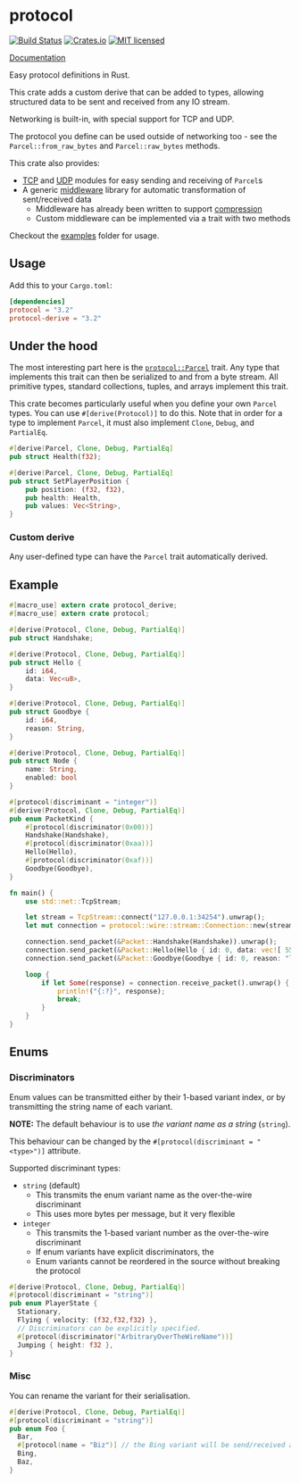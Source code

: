 # protocol

[![Build Status](https://travis-ci.org/dylanmckay/protocol.svg?branch=master)](https://travis-ci.org/dylanmckay/protocol)
[![Crates.io](https://img.shields.io/crates/v/protocol.svg)](https://crates.io/crates/protocol)
[![MIT licensed](https://img.shields.io/badge/license-MIT-blue.svg)](./LICENSE)

[Documentation](https://docs.rs/protocol)

Easy protocol definitions in Rust.

This crate adds a custom derive that can be added to types, allowing
structured data to be sent and received from any IO stream.

Networking is built-in, with special support for TCP and UDP.

The protocol you define can be used outside of networking too - see the `Parcel::from_raw_bytes` and `Parcel::raw_bytes` methods.

This crate also provides:

* [TCP](https://docs.rs/protocol/0.3.4/protocol/wire/stream/index.html) and [UDP](https://docs.rs/protocol/0.3.4/protocol/wire/dgram/index.html) modules for easy sending and receiving of `Parcel`s
* A generic [middleware](https://docs.rs/protocol/0.3.4/protocol/wire/middleware/index.html) library for automatic transformation of sent/received data
  * Middleware has already been written to support [compression](https://docs.rs/protocol/0.3.4/protocol/wire/middleware/compression/index.html)
  * Custom middleware can be implemented via a trait with two methods

Checkout the [examples](./examples) folder for usage.

## Usage

Add this to your `Cargo.toml`:

```toml
[dependencies]
protocol = "3.2"
protocol-derive = "3.2"
```

## Under the hood

The most interesting part here is the [`protocol::Parcel`](https://docs.rs/protocol/0.3.4/protocol/trait.Parcel.html) trait. Any type that implements this trait can then be serialized to and from a byte stream. All primitive types, standard collections, tuples, and arrays implement this trait.

This crate becomes particularly useful when you define your own `Parcel` types. You can use `#[derive(Protocol)]` to do this. Note that in order for a type to implement `Parcel`, it must also implement `Clone`, `Debug`, and `PartialEq`.

```rust
#[derive(Parcel, Clone, Debug, PartialEq]
pub struct Health(f32);

#[derive(Parcel, Clone, Debug, PartialEq]
pub struct SetPlayerPosition {
    pub position: (f32, f32),
    pub health: Health,
    pub values: Vec<String>,
}
```

### Custom derive

Any user-defined type can have the `Parcel` trait automatically derived.

## Example

```rust
#[macro_use] extern crate protocol_derive;
#[macro_use] extern crate protocol;

#[derive(Protocol, Clone, Debug, PartialEq)]
pub struct Handshake;

#[derive(Protocol, Clone, Debug, PartialEq)]
pub struct Hello {
    id: i64,
    data: Vec<u8>,
}

#[derive(Protocol, Clone, Debug, PartialEq)]
pub struct Goodbye {
    id: i64,
    reason: String,
}

#[derive(Protocol, Clone, Debug, PartialEq)]
pub struct Node {
    name: String,
    enabled: bool
}

#[protocol(discriminant = "integer")]
#[derive(Protocol, Clone, Debug, PartialEq)]
pub enum PacketKind {
    #[protocol(discriminator(0x00))]
    Handshake(Handshake),
    #[protocol(discriminator(0xaa))]
    Hello(Hello),
    #[protocol(discriminator(0xaf))]
    Goodbye(Goodbye),
}

fn main() {
    use std::net::TcpStream;

    let stream = TcpStream::connect("127.0.0.1:34254").unwrap();
    let mut connection = protocol::wire::stream::Connection::new(stream, protocol::wire::middleware::pipeline::default());

    connection.send_packet(&Packet::Handshake(Handshake)).unwrap();
    connection.send_packet(&Packet::Hello(Hello { id: 0, data: vec![ 55 ]})).unwrap();
    connection.send_packet(&Packet::Goodbye(Goodbye { id: 0, reason: "leaving".to_string() })).unwrap();

    loop {
        if let Some(response) = connection.receive_packet().unwrap() {
            println!("{:?}", response);
            break;
        }
    }
}
```

## Enums

### Discriminators

Enum values can be transmitted either by their 1-based variant index, or by transmitting the string name of each variant.

**NOTE:** The default behaviour is to use *the variant name as a string* (`string`).

This behaviour can be changed by the `#[protocol(discriminant = "<type>")]` attribute.

Supported discriminant types:

* `string` (default)
    * This transmits the enum variant name as the over-the-wire discriminant
    * This uses more bytes per message, but it very flexible
* `integer`
    * This transmits the 1-based variant number as the over-the-wire discriminant
    * If enum variants have explicit discriminators, the
    * Enum variants cannot be reordered in the source without breaking the protocol


```rust
#[derive(Protocol, Clone, Debug, PartialEq)]
#[protocol(discriminant = "string")]
pub enum PlayerState {
  Stationary,
  Flying { velocity: (f32,f32,f32) },
  // Discriminators can be explicitly specified.
  #[protocol(discriminator("ArbitraryOverTheWireName"))]
  Jumping { height: f32 },
}
```

### Misc

You can rename the variant for their serialisation.

```rust
#[derive(Protocol, Clone, Debug, PartialEq)]
#[protocol(discriminant = "string")]
pub enum Foo {
  Bar,
  #[protocol(name = "Biz")] // the Bing variant will be send/received as 'Biz'.
  Bing,
  Baz,
}
```
